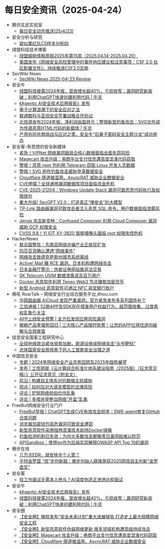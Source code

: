 # 每日安全资讯（2025-04-24）

- 腾讯玄武实验室
  - [每日安全动态推送(25/4/23)](https://mp.weixin.qq.com/s?__biz=MzA5NDYyNDI0MA==&mid=2651960078&idx=1&sn=69f56ca09a89b1b8196364b4f8d74e26&subscene=0)
- 安全分析与研究
  - [疑似某红队CS样本分析四](https://mp.weixin.qq.com/s?__biz=MzA4ODEyODA3MQ==&mid=2247491682&idx=1&sn=c2109869f887889055284a5e2c9cc2da&subscene=0)
- 绿盟科技技术博客
  - [绿盟威胁情报周报2025年第15周（2025.04.14-2025.04.20）](https://blog.nsfocus.net/2025-04-14-2025-04-20/)
  - [美国发布《网络安全风险管理中的事件响应建议和注意事项：CSF 2.0 社区配置文件》，持续推进CSF2.0实施](https://blog.nsfocus.net/1-3/)
- SecWiki News
  - [SecWiki News 2025-04-23 Review](http://www.sec-wiki.com/?2025-04-23)
- 安全牛
  - [绿盟科技披露2024年报，营收增长超40%，亏损收窄；漏洞研究新突破：利用ChatGPT快速创建利用代码 | 牛览](https://www.aqniu.com/homenews/108985.html)
  - [《Agentic AI安全技术应用报告》发布](https://www.aqniu.com/homenews/108984.html)
  - [量子计算浪潮下的安全应对之法](https://www.aqniu.com/vendor/108982.html)
  - [联通数科与亚信安全签署战略合作协议](https://www.aqniu.com/vendor/108979.html)
  - [北信源发布2024年报，净利润由盈转亏；警惕新型钓鱼攻击：SVG文件成为传递恶意HTML代码的新载体 | 牛览](https://www.aqniu.com/homenews/108967.html)
  - [产用协同共商挑战与应对之策，安全牛“后量子密码安全主题沙龙”成功举办](https://www.aqniu.com/homenews/108966.html)
- 安全客-有思想的安全新媒体
  - [紧急！ViPNet 网络漏洞致政企核心数据面临全面失窃风险](https://www.anquanke.com/post/id/306829)
  - [Magecart 攻击升级：电商平台支付信息遭高度混淆代码窃取](https://www.anquanke.com/post/id/306827)
  - [警惕！恶意 npm 包利用 Telegram 窃取 Linux 开发人员数据](https://www.anquanke.com/post/id/306824)
  - [警惕！SVG 附件钓鱼攻击威胁登录数据安全](https://www.anquanke.com/post/id/306821)
  - [Cloudflare 隧道被滥用，AsyncRAT 威胁企业数据安全](https://www.anquanke.com/post/id/306818)
  - [CVE停摆？全球通用漏洞数据库项目面临资金危机](https://www.anquanke.com/post/id/306813)
  - [CVE-2025-21204：Windows Update Stack 漏洞可致恶意代码执行及权限提升](https://www.anquanke.com/post/id/306808)
  - [重大升级| SecGPT V2.0：打造真正“懂安全”的大模型](https://www.anquanke.com/post/id/306612)
  - [TP-Link 路由器漏洞可致攻击者注入恶意 SQL 命令，用户数据面临泄露风险](https://www.anquanke.com/post/id/306795)
  - [Jenga 攻击新变种：Confused Composer 利用 Cloud Composer 漏洞威胁 GCP 权限安全](https://www.anquanke.com/post/id/306790)
  - [CVSS 9.8！Yi IOT XY-3820 智能摄像头面临 root 权限失控危机](https://www.anquanke.com/post/id/306787)
- HackerNews
  - [联合国警告：东南亚网络诈骗产业正疯狂扩张](https://hackernews.cc/archives/58466)
  - [玛莎百货确认遭遇“网络事件”](https://hackernews.cc/archives/58460)
  - [网络攻击致德克萨斯州城市系统离线](https://hackernews.cc/archives/58456)
  - [Active! Mail 曝 RCE 漏洞，日本机构遭网络攻击](https://hackernews.cc/archives/58454)
  - [日本金融厅警示：伪冒证券网站致非法交易](https://hackernews.cc/archives/58451)
  - [SK Telecom USIM 数据泄露波及百万用户](https://hackernews.cc/archives/58449)
  - [Docker 恶意软件利用 Teneo Web3 节点赚取加密货币](https://hackernews.cc/archives/58441)
  - [新型 Android 恶意软件可通过 NFC 盗空银行账户](https://hackernews.cc/archives/58438)
- 嘶吼 RoarTalk – 网络安全行业综合服务平台,4hou.com
  - [华硕路由器 AiCloud 发现严重漏洞，官方紧急发布多系列固件补丁](https://www.4hou.com/posts/l0NM)
  - [工信通报 | 52款APP及SDK存在侵害用户权益行为，超范围收集、过度索权乱象引关注](https://www.4hou.com/posts/rpnp)
  - [APP上线安全预警 | 全方位发现应用风险漏洞](https://www.4hou.com/posts/gyNG)
  - [梆梆产品季强势回归 | 三大核心产品限时免费！让您的APP扛得住逆向破解与合规审查](https://www.4hou.com/posts/qomp)
- 信息安全国家工程研究中心
  - [全球地缘政治紧张局势加剧，能源设施成网络攻击“头号靶标”](https://mp.weixin.qq.com/s?__biz=MzU5OTQ0NzY3Ng==&mid=2247499414&idx=1&sn=9cd4143f989b09b7fb967cff675c19c3&subscene=0)
  - [总体国家安全观视角下的人工智能安全治理之道](https://mp.weixin.qq.com/s?__biz=MzU5OTQ0NzY3Ng==&mid=2247499414&idx=2&sn=170c735ae85b7a177888aa18be172a20&subscene=0)
- 中国信息安全
  - [专题 | 2024年网络安全产业态势回顾及2025年趋势展望](https://mp.weixin.qq.com/s?__biz=MzA5MzE5MDAzOA==&mid=2664241212&idx=1&sn=1e7d88b09fba9a3e7c3bbe6adca4e8a1&subscene=0)
  - [发布 | 工信部就《云计算综合标准化体系建设指南（2025版）（征求意见稿）》公开征求意见（附全文）](https://mp.weixin.qq.com/s?__biz=MzA5MzE5MDAzOA==&mid=2664241212&idx=2&sn=55c6066bdec47d65835f5aa2cc713bd1&subscene=0)
  - [前沿 | 构建自主体系对抗数据主权威胁](https://mp.weixin.qq.com/s?__biz=MzA5MzE5MDAzOA==&mid=2664241212&idx=3&sn=b6de6a2a07dcf033f3137e32c81d8a92&subscene=0)
  - [观点 | 如何应对大语言模型的法律风险](https://mp.weixin.qq.com/s?__biz=MzA5MzE5MDAzOA==&mid=2664241212&idx=4&sn=af6ca09d7e917cd946b5dedbbe447672&subscene=0)
  - [评论 | 铲除网络低俗炒作乱象](https://mp.weixin.qq.com/s?__biz=MzA5MzE5MDAzOA==&mid=2664241212&idx=5&sn=9f887f04425a6a0c68c42b891bec7c6c&subscene=0)
  - [评论 | 多措并举整治网络“开盒”乱象](https://mp.weixin.qq.com/s?__biz=MzA5MzE5MDAzOA==&mid=2664241212&idx=6&sn=c70077115bbc223612e94904ea4e1fe6&subscene=0)
- FreeBuf网络安全行业门户
  - [FreeBuf早报 | ChatGPT生成CVE有效攻击程序；SWE-agent修复GitHub仓库问题](https://www.freebuf.com/news/428451.html)
  - [浏览器加密钱包高危漏洞可致资金遭窃](https://www.freebuf.com/articles/web/428512.html)
  - [新型恶意软件采用独特混淆技术劫持Docker镜像](https://www.freebuf.com/articles/428513.html)
  - [钓鱼检测机制已失效：为何大多数攻击都像零日漏洞般难以防范](https://www.freebuf.com/articles/web/428525.html)
  - [APISandbox：使用go作为后端实现解释OWASP API Top 10的漏洞](https://www.freebuf.com/articles/web/428164.html)
- 微步在线
  - [几万点EDR，就安排半个人管？](https://mp.weixin.qq.com/s?__biz=MzI5NjA0NjI5MQ==&mid=2650183627&idx=1&sn=d707f6b263a76f7a6be2866a38809d1d&subscene=0)
  - [手持金罗盘 “信”步创新路：微步创始人薛锋荣获2025网信自主创新“金罗盘奖”](https://mp.weixin.qq.com/s?__biz=MzI5NjA0NjI5MQ==&mid=2650183627&idx=2&sn=0d864f91a11d19e162dd8a7aebb8c9a8&subscene=0)
- 安全客
  - [找工作面试无需本人参与？AI深度伪造正渗透远程面试](https://mp.weixin.qq.com/s?__biz=MzA5ODA0NDE2MA==&mid=2649788492&idx=1&sn=5ccce7e5c0e89b9aaa69ff392ea11fbd&subscene=0)
- 安全牛
  - [《Agentic AI安全技术应用报告》发布](https://mp.weixin.qq.com/s?__biz=MjM5Njc3NjM4MA==&mid=2651136360&idx=1&sn=e44a0c91cd7986c73bcef0e3ed7d9177&subscene=0)
  - [绿盟科技披露2024年报，营收增长超40%，亏损收窄；漏洞研究新突破：利用ChatGPT快速创建利用代码 | 牛览](https://mp.weixin.qq.com/s?__biz=MjM5Njc3NjM4MA==&mid=2651136360&idx=2&sn=23e0c9d218254d5ca3376887416cd450&subscene=0)
- 安全圈
  - [【安全圈】微软发布"安全未来计划"重大进展报告 打造史上最大规模网络安全工程](https://mp.weixin.qq.com/s?__biz=MzIzMzE4NDU1OQ==&mid=2652069244&idx=1&sn=615044fbb38f999256edb898597d681f&subscene=0)
  - [【安全圈】新型恶意软件伪装网络更新 俄多领域机构遭高级持续攻击](https://mp.weixin.qq.com/s?__biz=MzIzMzE4NDU1OQ==&mid=2652069244&idx=2&sn=7f0fc1dab6c51c3fd7a4de79865a35db&subscene=0)
  - [【安全圈】Magecart 攻击升级：电商平台支付信息遭高度混淆代码窃取](https://mp.weixin.qq.com/s?__biz=MzIzMzE4NDU1OQ==&mid=2652069244&idx=3&sn=1fc1514053cd5ce2a15659ee631fd310&subscene=0)
  - [【安全圈】Cloudflare 隧道被滥用，AsyncRAT 威胁企业数据安全](https://mp.weixin.qq.com/s?__biz=MzIzMzE4NDU1OQ==&mid=2652069244&idx=4&sn=130f7e0337c4e69cb96d0aacb7754fbd&subscene=0)

